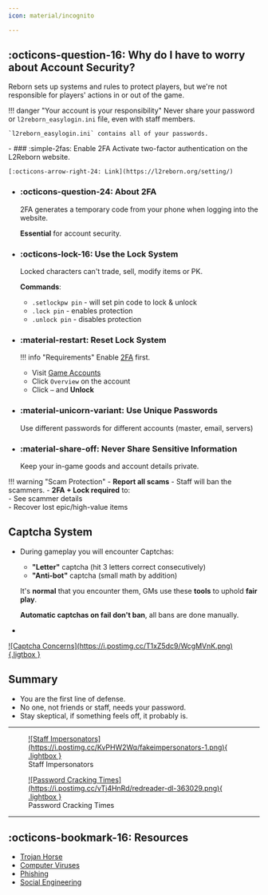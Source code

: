 ```yaml
---
icon: material/incognito

---
```


## :octicons-question-16: Why do I have to worry about Account Security?

Reborn sets up systems and rules to protect players, but we're not responsible for players' 
actions in or out of the game.


!!! danger "Your account is your responsibility"
    Never share your password or `l2reborn_easylogin.ini` file, even with staff members.
    
    `l2reborn_easylogin.ini` contains all of your passwords. 


<div class="grid cards" markdown>
- ### :simple-2fas: Enable 2FA
    Activate two-factor authentication on the L2Reborn website.    

    [:octicons-arrow-right-24: Link](https://l2reborn.org/setting/)

- ### :octicons-question-24: About 2FA

    2FA generates a temporary code from your phone when logging into the website.
    
    **Essential** for account security.

- ### :octicons-lock-16: Use the Lock System
    Locked characters can't trade, sell, modify items or PK.

    **Commands**:

    - `.setlockpw pin` - will set pin code to lock & unlock 
    - `.lock pin` - enables protection
    - `.unlock pin` - disables protection


- ### :material-restart: Reset Lock System
    !!! info "Requirements"
        Enable [2FA](https://l2reborn.org/setting) first.
    
    - Visit [Game Accounts](https://l2reborn.org/game-account/)
    - Click `Overview` on the account
    - Click `⋯` and **Unlock**

- ### :material-unicorn-variant: Use Unique Passwords
    Use different passwords for different accounts (master, email, servers)

- ### :material-share-off: Never Share Sensitive Information
    Keep your in-game goods and account details private.



</div>

!!! warning "Scam Protection"
    - **Report all scams** - Staff will ban the scammers.
    - **2FA + Lock required** to:  
        - See scammer details  
        - Recover lost epic/high-value items  

## Captcha System
<div class="grid cards" markdown>

- During gameplay you will encounter Captchas:

    - **"Letter"** captcha (hit 3 letters correct consecutively)
    - **"Anti-bot"** captcha (small math by addition)

    It's **normal** that you encounter them, GMs use these **tools** to uphold **fair play**.

    **Automatic captchas on fail don't ban**, all bans are done manually.

- <figure markdown="span">
<a href="https://postimg.cc/wyWWSdZy">
![Captcha Concerns](https://i.postimg.cc/T1xZ5dc9/WcgMVnK.png){.ligtbox }
</a>
</figure>
</div>

## Summary

- You are the first line of defense.
- No one, not friends or staff, needs your password.
- Stay skeptical, if something feels off, it probably is.

<hr class="divider">

<div class="grid cards" markdown>

<figure markdown="span">
    <a href="https://postimg.cc/KvPHW2Wq">
        ![Staff Impersonators](https://i.postimg.cc/KvPHW2Wq/fakeimpersonators-1.png){ .lightbox }
    </a>
<figcaption>Staff Impersonators</figcaption>
</figure>

<figure markdown="span">
    <a href="https://postimg.cc/fScz8JTH">
        ![Password Cracking Times](https://i.postimg.cc/vTj4HnRd/redreader-dl-363029.png){ .lightbox }
    </a>
<figcaption>Password Cracking Times</figcaption>
</figure>

</div>

<hr class="divider">


## :octicons-bookmark-16: Resources

- [Trojan Horse](https://computer.howstuffworks.com/trojan-horse.htm?s1sid=p72jxahoyuw542hapz3ymntx&srch_tag=cr5h2zidpuzx5tq2happ4z4nbvrw2ac4)
- [Computer Viruses](https://computer.howstuffworks.com/virus.htm?s1sid=eel1e9ghs7mx46h94ct1qipt&srch_tag=zxjxanufcg27gc3f5j5suqausw7tl6lw)
- [Phishing](https://computer.howstuffworks.com/phishing.htm)
- [Social Engineering](https://www.okta.com/identity-101/social-engineering/)


